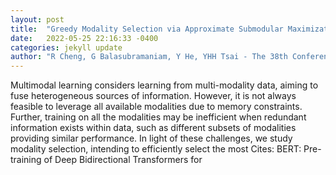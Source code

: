 ```yaml
---
layout: post
title:  "Greedy Modality Selection via Approximate Submodular Maximization"
date:   2022-05-25 22:16:33 -0400
categories: jekyll update
author: "R Cheng, G Balasubramaniam, Y He, YHH Tsai - The 38th Conference on , 2022"
---
```

Multimodal learning considers learning from multi-modality data, aiming to fuse heterogeneous sources of information. However, it is not always feasible to leverage all available modalities due to memory constraints. Further, training on all the modalities may be inefficient when redundant information exists within data, such as different subsets of modalities providing similar performance. In light of these challenges, we study modality selection, intending to efficiently select the most  Cites: BERT: Pre-training of Deep Bidirectional Transformers for 